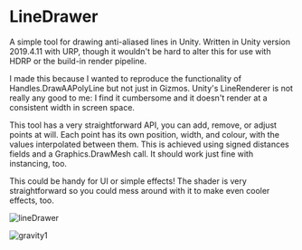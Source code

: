 # LineDrawer
A simple tool for drawing anti-aliased lines in Unity. Written in Unity version 2019.4.11 with URP, though it wouldn't be hard to alter this for use with HDRP or the build-in render pipeline.

I made this because I wanted to reproduce the functionality of Handles.DrawAAPolyLine but not just in Gizmos. Unity's LineRenderer is not really any good to me: I find it cumbersome and it doesn't render at a consistent width in screen space. 

This tool has a very straightforward API, you can add, remove, or adjust points at will. Each point has its own position, width, and colour, with the values interpolated between them. This is achieved using signed distances fields and a Graphics.DrawMesh call. It should work just fine with instancing, too.

This could be handy for UI or simple effects! The shader is very straightforward so you could mess around with it to make even cooler effects, too.

![lineDrawer](https://user-images.githubusercontent.com/18707147/123711084-c697cb80-d867-11eb-939c-06056db5f1ff.gif)

![gravity1](https://user-images.githubusercontent.com/18707147/123711122-d6afab00-d867-11eb-8b6f-002dc0c94c61.gif)
